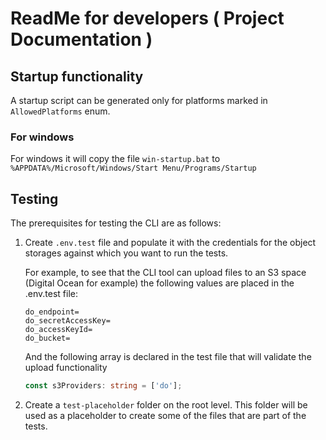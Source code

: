 # ReadMe for developers ( Project Documentation )

## Startup functionality

A startup script can be generated only for platforms marked in `AllowedPlatforms` enum.

### For windows

For windows it will copy the file `win-startup.bat` to `%APPDATA%/Microsoft/Windows/Start Menu/Programs/Startup`

## Testing

The prerequisites for testing the CLI are as follows:

1.  Create `.env.test` file and populate it with the credentials for the object storages against which you want to run the tests.

    For example, to see that the CLI tool can upload files to an S3 space (Digital Ocean for example) the following values are placed in the .env.test file:

        do_endpoint=
        do_secretAccessKey=
        do_accessKeyId=
        do_bucket=

    And the following array is declared in the test file that will validate the upload functionality

    ```ts
    const s3Providers: string = ['do'];
    ```

2.  Create a `test-placeholder` folder on the root level. This folder will be used as a placeholder to create some of the files that are part of the tests.
